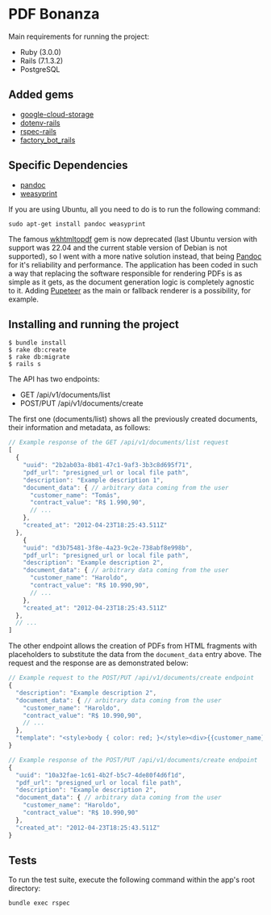 # PDF Bonanza
Main requirements for running the project:
- Ruby (3.0.0)
- Rails (7.1.3.2)
- PostgreSQL
## Added gems
- [google-cloud-storage](https://github.com/googleapis/google-cloud-ruby/tree/main/google-cloud-storage "google-cloud-storage")
- [dotenv-rails](https://github.com/bkeepers/dotenv "dotenv-rails")
- [rspec-rails](https://github.com/rspec/rspec-rails "rspec-rails")
- [factory_bot_rails](https://github.com/thoughtbot/factory_bot_rails "factory_bot_rails")
## Specific Dependencies
- [pandoc](https://pandoc.org/ "pandoc")
- [weasyprint](https://weasyprint.org/ "weasyprint")

If you are using Ubuntu, all you need to do is to run the following command:
```
sudo apt-get install pandoc weasyprint
```
The famous [wkhtmltopdf](https://github.com/wkhtmltopdf/wkhtmltopdf "wkhtmltopdf") gem is now deprecated (last Ubuntu version with support was 22.04 and the current stable version of Debian is not supported), so I went with a more native solution instead, that being [Pandoc](https://pandoc.org/ "Pandoc") for it's reliability and performance.
The application has been coded in such a way that replacing the software responsible for rendering PDFs is as simple as it gets, as the document generation logic is completely agnostic to it. Adding [Pupeteer](https://pptr.dev/ "Pupeteer") as the main or fallback renderer is a possibility, for example.

## Installing and running the project
```
$ bundle install
$ rake db:create
$ rake db:migrate
$ rails s
```

The API has two endpoints:

- GET /api/v1/documents/list
- POST/PUT /api/v1/documents/create

The first one (documents/list) shows all the previously created documents, their information and
metadata, as follows:
```javascript
// Example response of the GET /api/v1/documents/list request
[
  {
    "uuid": "2b2ab03a-8b81-47c1-9af3-3b3c8d695f71",
    "pdf_url": "presigned_url or local file path",
    "description": "Example description 1",
    "document_data": { // arbitrary data coming from the user
      "customer_name": "Tomás",
      "contract_value": "R$ 1.990,90",
      // ...
    },
    "created_at": "2012-04-23T18:25:43.511Z"
  },
    {
    "uuid": "d3b75481-3f8e-4a23-9c2e-738abf8e998b",
    "pdf_url": "presigned_url or local file path",
    "description": "Example description 2",
    "document_data": { // arbitrary data coming from the user
      "customer_name": "Haroldo",
      "contract_value": "R$ 10.990,90",
      // ...
    },
    "created_at": "2012-04-23T18:25:43.511Z"
  },
  // ...
]
```

The other endpoint allows the creation of PDFs from HTML fragments with placeholders to substitute
the data from the `document_data` entry above. The request and the response are as demonstrated
below:

```javascript
// Example request to the POST/PUT /api/v1/documents/create endpoint
{
  "description": "Example description 2",
  "document_data": { // arbitrary data coming from the user
    "customer_name": "Haroldo",
    "contract_value": "R$ 10.990,90",
    // ...
  },
  "template": "<style>body { color: red; }</style><div>{{customer_name}} {{content}}</div>"
}
```

```javascript
// Example response of the POST/PUT /api/v1/documents/create endpoint
{
  "uuid": "10a32fae-1c61-4b2f-b5c7-4de80f4d6f1d",
  "pdf_url": "presigned_url or local file path",
  "description": "Example description 2",
  "document_data": { // arbitrary data coming from the user
    "customer_name": "Haroldo",
    "contract_value": "R$ 10.990,90"
  },
  "created_at": "2012-04-23T18:25:43.511Z"
}
```
## Tests
To run the test suite, execute the following command within the app's root directory:
```
bundle exec rspec 
```
